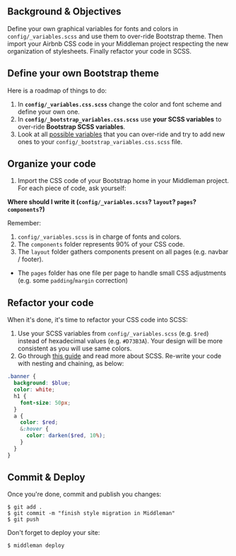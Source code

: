 ## Background & Objectives

Define your own graphical variables for fonts and colors in `config/_variables.scss` and use them to over-ride Bootstrap theme. Then import your Airbnb CSS code in your Middleman project respecting the new organization of stylesheets. Finally refactor your code in SCSS.

## Define your own Bootstrap theme

Here is a roadmap of things to do:

1. In **`config/_variables.css.scss`** change the color and font scheme and define your own one.
1. In **`config/_bootstrap_variables.css.scss`** use **your SCSS variables** to over-ride **Bootstrap SCSS variables**.
1. Look at all [possible variables](http://getbootstrap.com/customize/#less-variables) that you can over-ride and try to add new ones to your `config/_bootstrap_variables.css.scss` file.

## Organize your code

1. Import the CSS code of your Bootstrap home in your Middleman project. For each piece of code, ask yourself:

**Where should I write it (`config/_variables.scss`? `layout`? `pages`? `components`?)**

Remember:

1. `config/_variables.scss` is in charge of fonts and colors.
1. The `components` folder represents 90% of your CSS code.
1. The `layout` folder gathers components present on all pages (e.g. navbar / footer).
- The `pages` folder has one file per page to handle small CSS adjustments (e.g. some `padding`/`margin` correction)

## Refactor your code

When it's done, it's time to refactor your CSS code into SCSS:

1. Use your SCSS variables from `config/_variables.scss` (e.g. `$red`) instead of hexadecimal values (e.g. `#D73B3A`). Your design will be more consistent as you will use same colors.
1. Go through [this guide](http://sass-lang.com/guide) and read more about SCSS. Re-write your code with nesting and chaining, as below:


```scss
.banner {
  background: $blue;
  color: white;
  h1 {
    font-size: 50px;
  }
  a {
    color: $red;
    &:hover {
      color: darken($red, 10%);
    }
  }
}
```

## Commit & Deploy

Once you're done, commit and publish you changes:

```
$ git add .
$ git commit -m "finish style migration in Middleman"
$ git push
```

Don't forget to deploy your site:

```
$ middleman deploy
```
